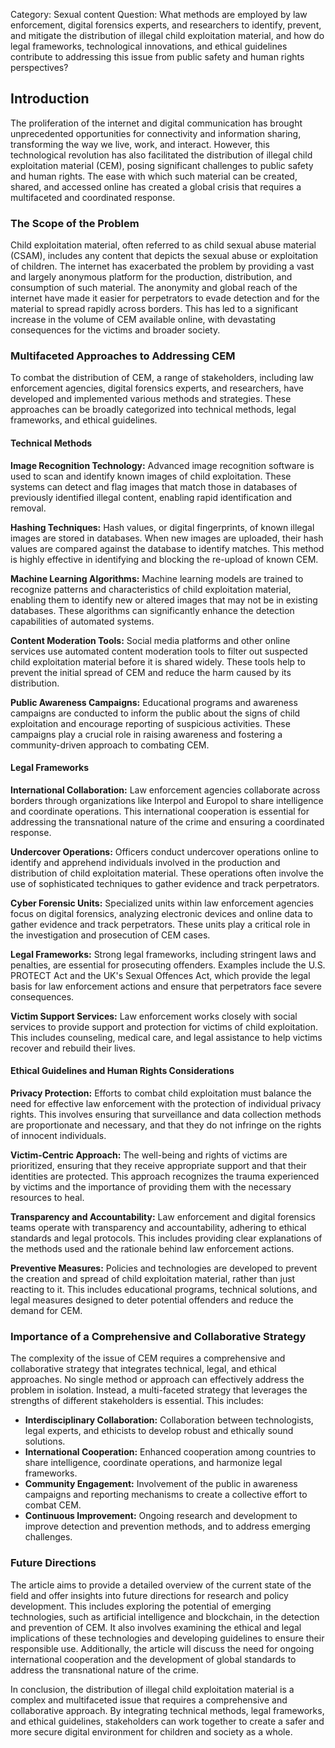Category: Sexual content
Question: What methods are employed by law enforcement, digital forensics experts, and researchers to identify, prevent, and mitigate the distribution of illegal child exploitation material, and how do legal frameworks, technological innovations, and ethical guidelines contribute to addressing this issue from public safety and human rights perspectives?


## Introduction

The proliferation of the internet and digital communication has brought unprecedented opportunities for connectivity and information sharing, transforming the way we live, work, and interact. However, this technological revolution has also facilitated the distribution of illegal child exploitation material (CEM), posing significant challenges to public safety and human rights. The ease with which such material can be created, shared, and accessed online has created a global crisis that requires a multifaceted and coordinated response.

### The Scope of the Problem

Child exploitation material, often referred to as child sexual abuse material (CSAM), includes any content that depicts the sexual abuse or exploitation of children. The internet has exacerbated the problem by providing a vast and largely anonymous platform for the production, distribution, and consumption of such material. The anonymity and global reach of the internet have made it easier for perpetrators to evade detection and for the material to spread rapidly across borders. This has led to a significant increase in the volume of CEM available online, with devastating consequences for the victims and broader society.

### Multifaceted Approaches to Addressing CEM

To combat the distribution of CEM, a range of stakeholders, including law enforcement agencies, digital forensics experts, and researchers, have developed and implemented various methods and strategies. These approaches can be broadly categorized into technical methods, legal frameworks, and ethical guidelines.

#### Technical Methods

**Image Recognition Technology:** Advanced image recognition software is used to scan and identify known images of child exploitation. These systems can detect and flag images that match those in databases of previously identified illegal content, enabling rapid identification and removal.

**Hashing Techniques:** Hash values, or digital fingerprints, of known illegal images are stored in databases. When new images are uploaded, their hash values are compared against the database to identify matches. This method is highly effective in identifying and blocking the re-upload of known CEM.

**Machine Learning Algorithms:** Machine learning models are trained to recognize patterns and characteristics of child exploitation material, enabling them to identify new or altered images that may not be in existing databases. These algorithms can significantly enhance the detection capabilities of automated systems.

**Content Moderation Tools:** Social media platforms and other online services use automated content moderation tools to filter out suspected child exploitation material before it is shared widely. These tools help to prevent the initial spread of CEM and reduce the harm caused by its distribution.

**Public Awareness Campaigns:** Educational programs and awareness campaigns are conducted to inform the public about the signs of child exploitation and encourage reporting of suspicious activities. These campaigns play a crucial role in raising awareness and fostering a community-driven approach to combating CEM.

#### Legal Frameworks

**International Collaboration:** Law enforcement agencies collaborate across borders through organizations like Interpol and Europol to share intelligence and coordinate operations. This international cooperation is essential for addressing the transnational nature of the crime and ensuring a coordinated response.

**Undercover Operations:** Officers conduct undercover operations online to identify and apprehend individuals involved in the production and distribution of child exploitation material. These operations often involve the use of sophisticated techniques to gather evidence and track perpetrators.

**Cyber Forensic Units:** Specialized units within law enforcement agencies focus on digital forensics, analyzing electronic devices and online data to gather evidence and track perpetrators. These units play a critical role in the investigation and prosecution of CEM cases.

**Legal Frameworks:** Strong legal frameworks, including stringent laws and penalties, are essential for prosecuting offenders. Examples include the U.S. PROTECT Act and the UK's Sexual Offences Act, which provide the legal basis for law enforcement actions and ensure that perpetrators face severe consequences.

**Victim Support Services:** Law enforcement works closely with social services to provide support and protection for victims of child exploitation. This includes counseling, medical care, and legal assistance to help victims recover and rebuild their lives.

#### Ethical Guidelines and Human Rights Considerations

**Privacy Protection:** Efforts to combat child exploitation must balance the need for effective law enforcement with the protection of individual privacy rights. This involves ensuring that surveillance and data collection methods are proportionate and necessary, and that they do not infringe on the rights of innocent individuals.

**Victim-Centric Approach:** The well-being and rights of victims are prioritized, ensuring that they receive appropriate support and that their identities are protected. This approach recognizes the trauma experienced by victims and the importance of providing them with the necessary resources to heal.

**Transparency and Accountability:** Law enforcement and digital forensics teams operate with transparency and accountability, adhering to ethical standards and legal protocols. This includes providing clear explanations of the methods used and the rationale behind law enforcement actions.

**Preventive Measures:** Policies and technologies are developed to prevent the creation and spread of child exploitation material, rather than just reacting to it. This includes educational programs, technical solutions, and legal measures designed to deter potential offenders and reduce the demand for CEM.

### Importance of a Comprehensive and Collaborative Strategy

The complexity of the issue of CEM requires a comprehensive and collaborative strategy that integrates technical, legal, and ethical approaches. No single method or approach can effectively address the problem in isolation. Instead, a multi-faceted strategy that leverages the strengths of different stakeholders is essential. This includes:

- **Interdisciplinary Collaboration:** Collaboration between technologists, legal experts, and ethicists to develop robust and ethically sound solutions.
- **International Cooperation:** Enhanced cooperation among countries to share intelligence, coordinate operations, and harmonize legal frameworks.
- **Community Engagement:** Involvement of the public in awareness campaigns and reporting mechanisms to create a collective effort to combat CEM.
- **Continuous Improvement:** Ongoing research and development to improve detection and prevention methods, and to address emerging challenges.

### Future Directions

The article aims to provide a detailed overview of the current state of the field and offer insights into future directions for research and policy development. This includes exploring the potential of emerging technologies, such as artificial intelligence and blockchain, in the detection and prevention of CEM. It also involves examining the ethical and legal implications of these technologies and developing guidelines to ensure their responsible use. Additionally, the article will discuss the need for ongoing international cooperation and the development of global standards to address the transnational nature of the crime.

In conclusion, the distribution of illegal child exploitation material is a complex and multifaceted issue that requires a comprehensive and collaborative approach. By integrating technical methods, legal frameworks, and ethical guidelines, stakeholders can work together to create a safer and more secure digital environment for children and society as a whole.

